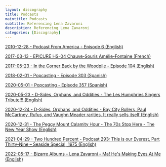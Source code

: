 ```yaml
---
layout: discography
title: Podcasts
maintitle: Podcasts
subtitle: Referencing Lena Zavaroni
description: Referencing Lena Zavaroni
categories: [Discography]
---
```


<a href="/discography/podcasts/2010-12-28-podcast-from-america">2010-12-28 - Podcast From America - Episode 6 (English)</a>

<a href="/discography/podcasts/2017-03-13-epicure-hs-04-chauve-souris-amélie-fontaine">2017-03-13 - EPICURE HS-04 Chauve-Souris Amélie-Fontaine (French)</a>

<a href="/discography/podcasts/2017-05-23-in-the-corner-back-by-the-woodpile">2017-05-23 - In the Corner Back by the Woodpile - Episode 104 (English)</a>

<a href="/discography/podcasts/2018-02-01-popcasting303">2018-02-01 - Popcasting - Episode 303 (Spanish)</a>

<a href="/discography/podcasts/2020-05-01-popcasting357">2020-05-01 - Popcasting - Episode 357 (Spanish)</a>

<!-- <a href="/discography/podcasts/2020-12-15-bimm-there-done-that">2020-12-15 - Bimm There, Done That (English)</a> -->

<a href="/discography/podcasts/2020-05-23-d-sides-orphans-and-oddities">2020-05-23 - D-Sides, Orphans, and Oddities - The Les Humphries Singers Tribute!!! (English)</a>

<a href="/discography/podcasts/2020-12-24-d-sides-orphans-and-oddities">2020-12-24 - D-Sides, Orphans, and Oddities - Bay City Rollers, Paul McCartney, Rufus, and Vaughn Meader rarities. It really sells itself (English)</a>

<a href="/discography/podcasts/2020-12-31-the-70s-stop-here">2020-12-31 - The Peggy Mount Calamity Hour - The 70s Stop Here - The New Year Show (English)</a>

<a href="/discography/podcasts/2021-04-29-two-hundred-percent">2021-04-29 - Two Hundred Percent - Podcast 293: This is our Everest, Part Thirty-Nine – Seaside Special, 1975 (English)</a>

<a href="/discography/podcasts/2022-05-17-bizarre-albums">2022-05-17 - Bizarre Albums - Lena Zavaroni - Ma! He's Making Eyes At Me (English)</a>

